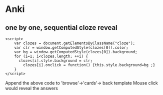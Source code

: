 # Anki

## one by one, sequential cloze reveal

	<script>
		var clozes = document.getElementsByClassName("cloze");
		var clr = window.getComputedStyle(clozes[0]).color;
		var bg = window.getComputedStyle(clozes[0]).background;
		for (i=1; i<clozes.length; ++i) {
		  clozes[i].style.background = clr;
			clozes[i].onclick = function() {this.style.background=bg ;}
		}
	</script>

Append the above code to 'browse'->'cards'-> back template
Mouse click would reveal the answers
	

